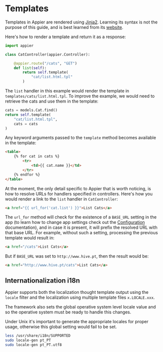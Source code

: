 # Templates

Templates in Appier are rendered using [Jinja2](http://jinja.pocoo.org/). Learning
its syntax is not the purpose of this guide, and is best learned from its 
[website](http://jinja.pocoo.org/).

Here's how to render a template and return it as a response:

```python
import appier

class CatController(appier.Controller):

    @appier.route("/cats", "GET")
    def list(self):
        return self.template(
            "cat/list.html.tpl"
        )
```

The `list` handler in this example would render the template in 
`templates/cats/list.html.tpl`. To improve the example, we would need 
to retrieve the cats and use them in the template:

```python
cats = models.Cat.find()
return self.template(
    "cat/list.html.tpl",
    cats = cats
)
```

Any keyword arguments passed to the `template` method becomes available in the template:

```html
<table>
    {% for cat in cats %}
    	<tr>
    		<td>{{ cat.name }}</td>
    	</tr>
    {% endfor %}
</table>
```

At the moment, the only detail specific to Appier that is worth noticing, is how to resolve
URLs for handlers specified in controllers. Here's how you would render a link to the 
`list` handler in `CatController`:

```html
<a href="{{ url_for('cat.list') }}">List Cats</a>
```

The `url_for` method will check for the existence of a `BASE_URL` setting in the app (to
learn how to change app settings check out the [Configuration](doc/configuration.md) documentation),
and in case it is present, it will prefix the resolved URL with that base URL. For example, without
such a setting, processing the previous template would result in:

```html
<a href="/cats">List Cats</a>
```

But if `BASE_URL` was set to `http://www.hive.pt`, then the result would be:

```html
<a href="http://www.hive.pt/cats">List Cats</a>
```

## Internationalization i18n

Appier supports both the localization thought template output using the `locale` filter
and the localization using multiple template files `x.LOCALE.xxx`.

The framework also sets the global operative system level locale value and so the operative
system must be ready to handle this changes.

Under Unix it's important to generate the appropriate locales for proper usage, otherwise
this global setting would fail to be set.

```bash
less /usr/share/i18n/SUPPORTED
sudo locale-gen pt_PT
sudo locale-gen pt_PT.utf8
```
